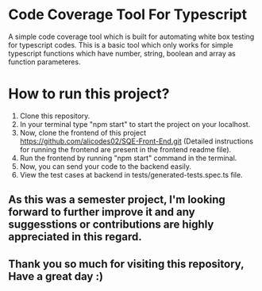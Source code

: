 # Code Coverage Tool For Typescript

A simple code coverage tool which is built for automating white box testing for typescript codes. This is a basic tool which only works for simple typescript functions which have number, string, boolean and array as function parameteres.

# How to run this project?

1. Clone this repository.
2. In your terminal type "npm start" to start the project on your localhost.
3. Now, clone the frontend of this project https://github.com/alicodes02/SQE-Front-End.git (Detailed instructions for running the frontend are present in the frontend readme file).
4. Run the frontend by running "npm start" command in the terminal.
5. Now, you can send your code to the backend easily.
6. View the test cases at backend in tests/generated-tests.spec.ts file.

## As this was a semester project, I'm looking forward to further improve it and any suggesstions or contributions are highly appreciated in this regard.

## Thank you so much for visiting this repository, Have a great day :)
